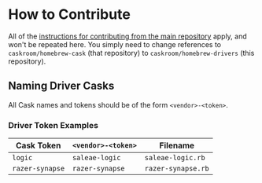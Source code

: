 # How to Contribute

All of the [instructions for contributing from the main repository](https://github.com/caskroom/homebrew-cask/blob/master/CONTRIBUTING.md) apply, and won't be repeated here. You simply need to change references to `caskroom/homebrew-cask` (that repository) to `caskroom/homebrew-drivers` (this repository).

## Naming Driver Casks

All Cask names and tokens should be of the form `<vendor>-<token>`.

### Driver Token Examples

Cask Token          | `<vendor>-<token>`    | Filename
--------------------|-----------------------|------------------------
`logic`             | `saleae-logic`        | `saleae-logic.rb`
`razer-synapse`     | `razer-synapse`       | `razer-synapse.rb`
